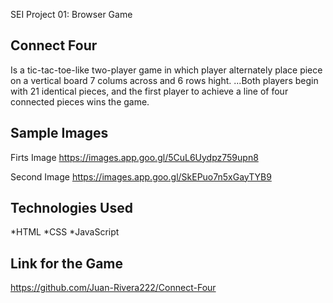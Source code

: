 SEI Project 01: Browser Game
## Connect Four 

Is a tic-tac-toe-like two-player game in which player alternately place piece on a vertical board 7 colums across and 6 rows hight. ...Both players begin with 21 identical pieces, and the first player to achieve a line of four connected pieces wins the game.

## Sample Images 
Firts Image
https://images.app.goo.gl/5CuL6Uydpz759upn8

Second Image
https://images.app.goo.gl/SkEPuo7n5xGayTYB9

## Technologies Used
*HTML
*CSS
*JavaScript

## Link for the Game
https://github.com/Juan-Rivera222/Connect-Four
